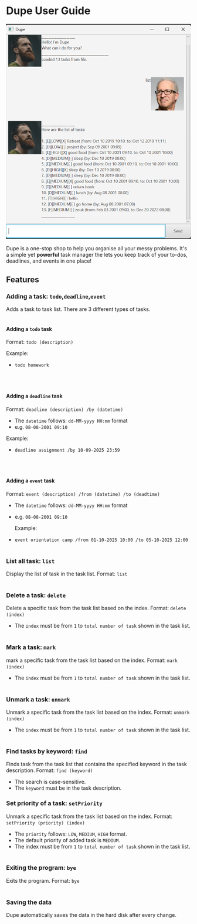 # Dupe User Guide


![Ui.png](Ui.png)

Dupe is a one-stop shop to help you organise all your messy problems. 
It's a simple yet **powerful** task manager the lets you keep track of your to-dos,
deadlines, and events in one place!

## Features
### Adding a task: `todo`,`deadline`,`event`
Adds a task to task list. There are 3 different types of tasks.
<br><br>

#### Adding a `todo` task
Format: `todo (description)`

Example:
* `todo homework`

<br><br>
#### Adding a `deadline` task
Format: `deadline (description) /by (datetime)`
* The `datetime` follows: `dd-MM-yyyy HH:mm` format
* e.g. `08-08-2001 09:10` 

Example:
* `deadline assignment /by 10-09-2025 23:59`

<br><br>
#### Adding a `event` task
Format: `event (description) /from (datetime) /to (deadtime)`
* The `datetime` follows: `dd-MM-yyyy HH:mm` format
* e.g. `08-08-2001 09:10`


  Example:
* `event orientation camp /from 01-10-2025 10:00 /to 05-10-2025 12:00`
  <br><br>

### List all task: `list`
Display the list of task in the task list.
Format: `list`
<br><br>

### Delete a task: `delete`
Delete a specific task from the task list based on the index.
Format: `delete (index)`
* The `index` must be from `1` to `total number of task` shown in the task list.
<br><br>

### Mark a task: `mark`
mark a specific task from the task list based on the index.
Format: `mark (index)`
* The `index` must be from `1` to `total number of task` shown in the task list.
  <br><br>

### Unmark a task: `unmark`
Unmark a specific task from the task list based on the index.
Format: `unmark (index)`
* The `index` must be from `1` to `total number of task` shown in the task list.
  <br><br>

### Find tasks by keyword: `find`
Finds task from the task list that contains the specified keyword in the task description.
Format: `find (keyword)`
* The search is case-sensitive. 
* The `keyword` must be in the task description.

### Set priority of a task: `setPriority`
Unmark a specific task from the task list based on the index.
Format: `setPriority (priority) (index)`
* The `priority` follows: `LOW`, `MEDIUM`, `HIGH` format.
* The default priority of added task is `MEDIUM`.
* The index must be from `1` to `total number of task` shown in the task list.
  <br><br>

### Exiting the program: `bye`
Exits the program.
Format: `bye`
<br><br>

### Saving the data
Dupe automatically saves the data in the hard disk after every change. 
